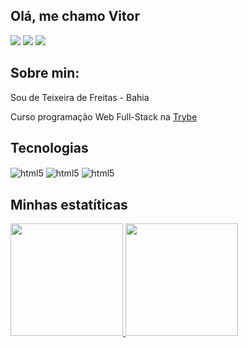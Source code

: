## Olá, me chamo Vitor 
<div>
    <a href="https://instagram.com/vitosoaresp" target="_blank" ><img src="https://img.shields.io/badge/-Instagram-%23E4405F?style=for-the-badge&logo=instagram&logoColor=white" target="_blank" ></a>
    <a href = "mailto:pereiravitor1218@gmail.com"><img src="https://img.shields.io/badge/Gmail-D14836?style=for-the-badge&logo=gmail&logoColor=white" target="_blank"></a>
    <a href="https://www.linkedin.com/in/vitorsoaresp/" target="_blank"><img src="https://img.shields.io/badge/-LinkedIn-%230077B5?style=for-the-badge&logo=linkedin&logoColor=white" target="_blank"></a>   
</div>

## Sobre min:

Sou de Teixeira de Freitas - Bahia 

Curso programação Web Full-Stack na [Trybe](https://www.betrybe.com/)

## Tecnologias
<div style="display: inline_block">
    <img align="center" alt="html5" src="https://img.shields.io/badge/HTML5-E34F26?style=for-the-badge&logo=html5&logoColor=white">
    <img align="center" alt="html5" src="https://img.shields.io/badge/CSS3-1572B6?style=for-the-badge&logo=css3&logoColor=white">
    <img align="center" alt="html5" src="https://img.shields.io/badge/JavaScript-F7DF1E?style=for-the-badge&logo=javascript&logoColor=black">
</div>

## Minhas estatíticas 
<div>
<a href="https://github.com/Vitosoaresp">
<img height="180em" src="https://github-readme-stats.vercel.app/api/top-langs/?username=Vitosoaresp&layout=compact&langs_count=7&theme=dracula"/>
<img height="180em" src="https://github-readme-stats.vercel.app/api?username=Vitosoaresp&show_icons=true&theme=dracula&include_all_commits=true&count_private=true"/>
</div>
  
<!---
Vitosoaresp/Vitosoaresp is a ✨ special ✨ repository because its `README.md` (this file) appears on your GitHub profile.
You can click the Preview link to take a look at your changes.
--->
